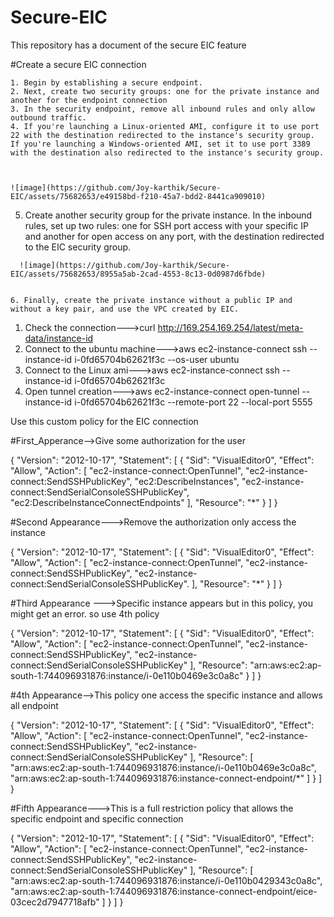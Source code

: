 # Secure-EIC
This repository has a document of the secure EIC feature


#Create a secure EIC connection

    1. Begin by establishing a secure endpoint.
    2. Next, create two security groups: one for the private instance and another for the endpoint connection
    3. In the security endpoint, remove all inbound rules and only allow outbound traffic.
    4. If you're launching a Linux-oriented AMI, configure it to use port 22 with the destination redirected to the instance's security group.
    If you're launching a Windows-oriented AMI, set it to use port 3389 with the destination also redirected to the instance's security group.



    ![image](https://github.com/Joy-karthik/Secure-EIC/assets/75682653/e49158bd-f210-45a7-bdd2-8441ca909010)
    

   5.  Create another security group for the private instance. In the inbound rules, set up two rules: one for SSH port access with your specific IP and another for open access on any port, with the destination redirected to the EIC security group.

      ![image](https://github.com/Joy-karthik/Secure-EIC/assets/75682653/8955a5ab-2cad-4553-8c13-0d0987d6fbde)


    6. Finally, create the private instance without a public IP and without a key pair, and use the VPC created by EIC.







1. Check the connection--->curl http://169.254.169.254/latest/meta-data/instance-id
2. Connect to the ubuntu machine--->aws ec2-instance-connect ssh --instance-id i-0fd65704b62621f3c --os-user ubuntu
3. Connect to the Linux ami--->aws ec2-instance-connect ssh --instance-id i-0fd65704b62621f3c
4. Open tunnel creation--->aws ec2-instance-connect open-tunnel --instance-id i-0fd65704b62621f3c --remote-port 22 --local-port 5555


Use this custom policy for the EIC connection


#First_Apperance-->Give some authorization for the user

{
    "Version": "2012-10-17",
    "Statement": [
        {
            "Sid": "VisualEditor0",
            "Effect": "Allow",
            "Action": [
                "ec2-instance-connect:OpenTunnel",
                "ec2-instance-connect:SendSSHPublicKey",
                "ec2:DescribeInstances",
                "ec2-instance-connect:SendSerialConsoleSSHPublicKey",
                "ec2:DescribeInstanceConnectEndpoints"
            ],
            "Resource": "*"
        }
    ]
}


#Second Appearance--->Remove the authorization only access the instance


{
    "Version": "2012-10-17",
    "Statement": [
        {
            "Sid": "VisualEditor0",
            "Effect": "Allow",
            "Action": [
                "ec2-instance-connect:OpenTunnel",
                "ec2-instance-connect:SendSSHPublicKey",
                "ec2-instance-connect:SendSerialConsoleSSHPublicKey".
            ],
            "Resource": "*"
        }
    ]
}


#Third Appearance --->Specific instance appears but in this policy, you might get an error. so use 4th policy

{
    "Version": "2012-10-17",
    "Statement": [
        {
            "Sid": "VisualEditor0",
            "Effect": "Allow",
            "Action": [
                "ec2-instance-connect:OpenTunnel",
                "ec2-instance-connect:SendSSHPublicKey",
                "ec2-instance-connect:SendSerialConsoleSSHPublicKey"
            ],
            "Resource": "arn:aws:ec2:ap-south-1:744096931876:instance/i-0e110b0469e3c0a8c"
        }
    ]
}


#4th Appearance-->This policy one access the specific instance and allows all endpoint

{
    "Version": "2012-10-17",
    "Statement": [
        {
            "Sid": "VisualEditor0",
            "Effect": "Allow",
            "Action": [
                "ec2-instance-connect:OpenTunnel",
                "ec2-instance-connect:SendSSHPublicKey",
                "ec2-instance-connect:SendSerialConsoleSSHPublicKey"
            ],
            "Resource": [
                "arn:aws:ec2:ap-south-1:744096931876:instance/i-0e110b0469e3c0a8c",
                "arn:aws:ec2:ap-south-1:744096931876:instance-connect-endpoint/*"
            ]
        }
    ]
}


#Fifth Appearance--->This is a full restriction policy that allows the specific endpoint and specific connection

{
    "Version": "2012-10-17",
    "Statement": [
        {
            "Sid": "VisualEditor0",
            "Effect": "Allow",
            "Action": [
                "ec2-instance-connect:OpenTunnel",
                "ec2-instance-connect:SendSSHPublicKey",
                "ec2-instance-connect:SendSerialConsoleSSHPublicKey"
            ],
            "Resource": [
                "arn:aws:ec2:ap-south-1:744096931876:instance/i-0e110b0429343c0a8c",
                "arn:aws:ec2:ap-south-1:744096931876:instance-connect-endpoint/eice-03cec2d7947718afb"
            ]
        }
    ]
}

